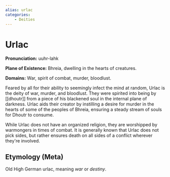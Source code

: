 ```yaml
---
alias: urlac
categories:
    - Deities
---
```

# Urlac

**Pronunciation:** uuhr-lahk

**Plane of Existence:** Bhreia, dwelling in the hearts of creatures.

**Domains:** War, spirit of combat, murder, bloodlust.

Feared by all for their ability to seemingly infect the mind at random, Urlac is the deity of war, murder, and bloodlust. They were spirited into being by [[dhoutr]] from a piece of his blackened soul in the internal plane of darkness. Urlac aids their creator by instilling a desire for murder in the hearts of some of the peoples of Bhreia, ensuring a steady stream of souls for Dhoutr to consume.

While Urlac does not have an organized religion, they are worshipped by warmongers in times of combat. It is generally known that Urlac does not pick sides, but rather ensures death on all sides of a conflict wherever they're involved.

## Etymology (Meta)

Old High German urlac, meaning *war* or *destiny*.
